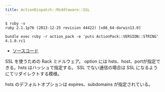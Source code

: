 ```yaml
---
title: ActionDispatch::Middleware::SSL
---
```


```
$ ruby -v
ruby 2.1.1p76 (2013-12-25 revision 44422) [x86_64-darwin13.0]
```

```
bundle exec ruby -r action_pack -e 'puts ActionPack::VERSION::STRING'
4.1.0.rc1
```

* [ソースコード](https://github.com/rails/rails/blob/v4.1.0.rc1/actionpack/lib/action_dispatch/middleware/ssl.rb)

SSL を使うための Rack ミドルウェア。
option には hsts、host、portが指定できる。hsts はハッシュで指定する。
SSL でない通信の場合は SSL になるようにてリダイレクトする模様。

hsts のデフォルトオプションは expires、subdomains が指定されている。
